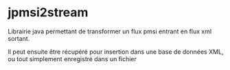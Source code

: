 jpmsi2stream
============

Librairie java permettant de transformer un flux pmsi entrant en flux xml sortant.

Il peut ensuite être récupéré pour insertion dans une base de données XML, ou tout simplement
enregistré dans un fichier